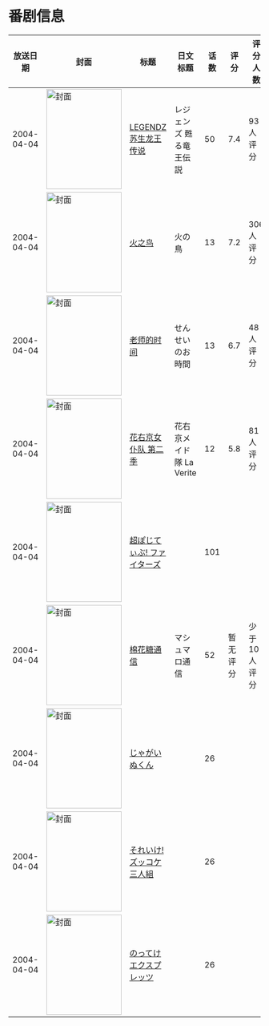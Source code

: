 # 番剧信息

|放送日期|封面|标题|日文标题|话数|评分|评分人数|
|---|---|---|---|---|---|---|
|2004-04-04|<img src="https://lain.bgm.tv/pic/cover/c/9c/27/10382_Z45Vj.jpg" alt="封面" style="width:150px;height:200px;object-fit:cover;">|[LEGENDZ 苏生龙王传说](https://bangumi.tv/subject/10382)|レジェンズ 甦る竜王伝説|50|7.4|93人评分|
|2004-04-04|<img src="https://lain.bgm.tv/pic/cover/c/1c/de/16190_0NPsa.jpg" alt="封面" style="width:150px;height:200px;object-fit:cover;">|[火之鸟](https://bangumi.tv/subject/16190)|火の鳥|13|7.2|306人评分|
|2004-04-04|<img src="https://lain.bgm.tv/pic/cover/c/70/29/22517_78BML.jpg" alt="封面" style="width:150px;height:200px;object-fit:cover;">|[老师的时间](https://bangumi.tv/subject/22517)|せんせいのお時間|13|6.7|48人评分|
|2004-04-04|<img src="https://lain.bgm.tv/pic/cover/c/4a/bb/84547_4dX9L.jpg" alt="封面" style="width:150px;height:200px;object-fit:cover;">|[花右京女仆队 第二季](https://bangumi.tv/subject/84547)|花右京メイド隊 La Verite|12|5.8|81人评分|
|2004-04-04|<img src="https://lain.bgm.tv/pic/cover/c/19/23/97150_2pe39.jpg" alt="封面" style="width:150px;height:200px;object-fit:cover;">|[超ぽじてぃぶ! ファイターズ](https://bangumi.tv/subject/97150)||101|||
|2004-04-04|<img src="https://lain.bgm.tv/pic/cover/c/6e/56/102041_4LO09.jpg" alt="封面" style="width:150px;height:200px;object-fit:cover;">|[棉花糖通信](https://bangumi.tv/subject/102041)|マシュマロ通信|52|暂无评分|少于10人评分|
|2004-04-04|<img src="https://lain.bgm.tv/pic/cover/c/2d/c4/127133_tt0Xl.jpg" alt="封面" style="width:150px;height:200px;object-fit:cover;">|[じゃがいぬくん](https://bangumi.tv/subject/127133)||26|||
|2004-04-04|<img src="https://lain.bgm.tv/pic/cover/c/48/d5/188894_822oQ.jpg" alt="封面" style="width:150px;height:200px;object-fit:cover;">|[それいけ! ズッコケ三人組](https://bangumi.tv/subject/188894)||26|||
|2004-04-04|<img src="https://lain.bgm.tv/pic/cover/c/5c/6e/311053_139Sy.jpg" alt="封面" style="width:150px;height:200px;object-fit:cover;">|[のってけエクスプレッツ](https://bangumi.tv/subject/311053)||26|||

